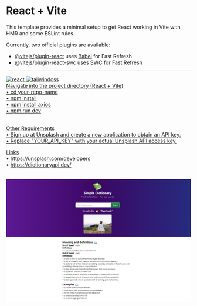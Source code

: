 # React + Vite

This template provides a minimal setup to get React working in Vite with HMR and some ESLint rules.

Currently, two official plugins are available:

- [@vitejs/plugin-react](https://github.com/vitejs/vite-plugin-react/blob/main/packages/plugin-react/README.md) uses [Babel](https://babeljs.io/) for Fast Refresh
- [@vitejs/plugin-react-swc](https://github.com/vitejs/vite-plugin-react-swc) uses [SWC](https://swc.rs/) for Fast Refresh

---
<a href="https://react.dev/" target="_blank" rel="noreferrer"> <img src="https://github.com/Scar1109/skill-icons/blob/main/icons/React-Dark.svg" alt="react" width="40" height="40"/> </a>
<a href="https://tailwindcss.com/" target="_blank" rel="noreferrer"> <img src="https://github.com/Scar1109/skill-icons/blob/main/icons/TailwindCSS-Light.svg" alt="tailwindcss" width="40" height="40"/> <br>
Navigate into the project directory (React + Vite) <br>
• cd your-repo-name<br>
• npm install<br>
• npm install axios<br>
• npm run dev<br><br>

Other Requirements<br>
• Sign up at Unsplash and create a new application to obtain an API key.<br>
• Replace "YOUR_API_KEY" with your actual Unsplash API access key.<br>

Links<br>
• https://unsplash.com/developers <br>
• https://dictionaryapi.dev/ <br><br>

<img src="https://github.com/ruchiralkm/Simple-Dictionary/blob/main/dictionary.png">




